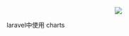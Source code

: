 <p align="center"><img src="https://laravel.com/assets/img/components/logo-laravel.svg"></p>

laravel中使用 charts
